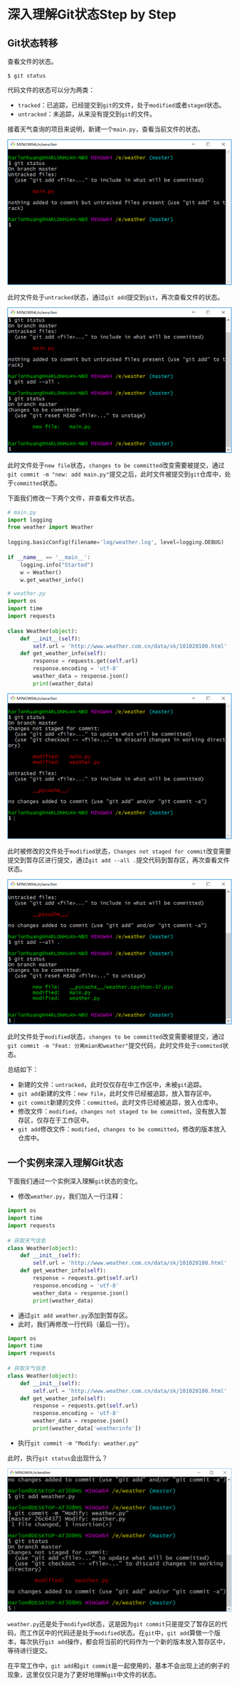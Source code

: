 # 深入理解Git状态Step by Step

## Git状态转移

查看文件的状态。

``` shell
$ git status
```

代码文件的状态可以分为两类：

- `tracked`：已追踪，已经提交到`git`的文件，处于`modified`或者`staged`状态。
- `untracked`：未追踪，从来没有提交到`git`的文件。

接着天气查询的项目来说明，新建一个`main.py`，查看当前文件的状态。

![git status新建文件](./images/git_4-1.png)

此时文件处于`untracked`状态，通过`git add`提交到`git`，再次查看文件的状态。

![git status提交状态](images/git_4-2.png)

此时文件处于`new file`状态，`changes to be committed`改变需要被提交，通过`git commit -m "new: add main.py"`提交之后，此时文件被提交到`git`仓库中，处于`committed`状态。

下面我们修改一下两个文件，并查看文件状态。

``` python
# main.py
import logging
from weather import Weather

logging.basicConfig(filename='log/weather.log', level=logging.DEBUG)

if __name__ == '__main__':
    logging.info("Started")
    w = Weather()
    w.get_weather_info()
```

``` python
# weather.py
import os
import time
import requests

class Weather(object):
    def __init__(self):
        self.url = 'http://www.weather.com.cn/data/sk/101020100.html'
    def get_weather_info(self):
        response = requests.get(self.url)
        response.encoding = 'utf-8'
        weather_data = response.json()
        print(weather_data)
```

![git status修改](images/git_4-3.png)

此时被修改的文件处于`modified`状态，`Changes not staged for commit`改变需要提交到暂存区进行提交，通过`git add --all .`提交代码到暂存区，再次查看文件状态。

![git status提交修改](images/git_4-4.png)

此时文件处于`modified`状态，`changes to be committed`改变需要被提交，通过`git commit -m "Feat: 分离mian和weather"`提交代码，此时文件处于`commited`状态。

总结如下：

- 新建的文件：`untracked`，此时仅仅存在中工作区中，未被`git`追踪。
- `git add`新建的文件：`new file`，此时文件已经被追踪，放入暂存区中。
- `git commit`新建的文件：`committed`，此时文件已经被追踪，放入仓库中。
- 修改文件：`modified`，`changes not staged to be committed`，没有放入暂存区，仅存在于工作区中。
- `git add`修改文件：`modified`，`changes to be committed`，修改的版本放入仓库中。

 

## 一个实例来深入理解Git状态

下面我们通过一个实例深入理解`git`状态的变化。

- 修改`weather.py`，我们加入一行注释：

``` python
import os
import time
import requests

# 获取天气信息
class Weather(object):
    def __init__(self):
        self.url = 'http://www.weather.com.cn/data/sk/101020100.html'
    def get_weather_info(self):
        response = requests.get(self.url)
        response.encoding = 'utf-8'
        weather_data = response.json()
        print(weather_data)
```

- 通过`git add weather.py`添加到暂存区。
- 此时，我们再修改一行代码（最后一行）。

```python
import os
import time
import requests

# 获取天气信息
class Weather(object):
    def __init__(self):
        self.url = 'http://www.weather.com.cn/data/sk/101020100.html'
    def get_weather_info(self):
        response = requests.get(self.url)
        response.encoding = 'utf-8'
        weather_data = response.json()
        print(weather_data['weatherinfo'])
```

- 执行`git commit -m "Modify: weather.py"`

此时，执行`git status`会出现什么？

![git状态转移实例](images/git_4-5.png)

`weather.py`还是处于`modifyed`状态，这是因为`git commit`只是提交了暂存区的代码，而工作区中的代码还是处于`modified`状态。在`git`中，`git add`算做一个版本，每次执行`git add`操作，都会将当前的代码作为一个新的版本放入暂存区中，等待进行提交。

在平常工作中，`git add`和`git commit`是一起使用的，基本不会出现上述的例子的现象，这里仅仅只是为了更好地理解`git`中文件的状态。